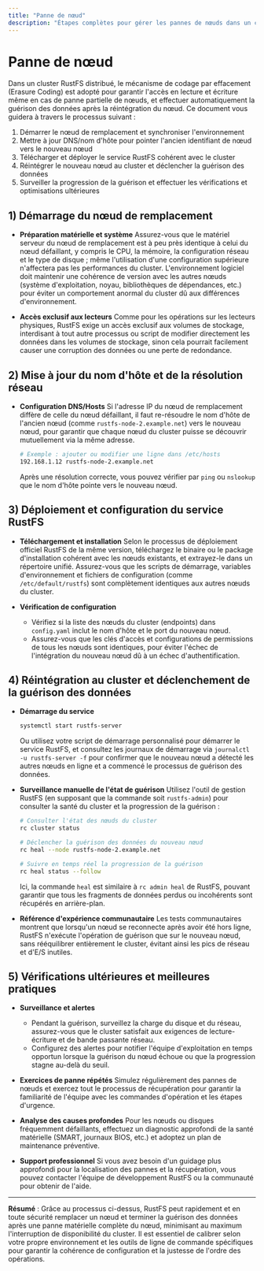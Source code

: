 ```yaml
---
title: "Panne de nœud"
description: "Étapes complètes pour gérer les pannes de nœuds dans un cluster RustFS. Comprend principalement : préparation du matériel de remplacement, mise à jour de configuration, déploiement de service, réintégration au cluster, guérison des données et vérifications ultérieures avec les meilleures pratiques."
---
```


# Panne de nœud

Dans un cluster RustFS distribué, le mécanisme de codage par effacement (Erasure Coding) est adopté pour garantir l'accès en lecture et écriture même en cas de panne partielle de nœuds, et effectuer automatiquement la guérison des données après la réintégration du nœud. Ce document vous guidera à travers le processus suivant :

1. Démarrer le nœud de remplacement et synchroniser l'environnement
2. Mettre à jour DNS/nom d'hôte pour pointer l'ancien identifiant de nœud vers le nouveau nœud
3. Télécharger et déployer le service RustFS cohérent avec le cluster
4. Réintégrer le nouveau nœud au cluster et déclencher la guérison des données
5. Surveiller la progression de la guérison et effectuer les vérifications et optimisations ultérieures

## 1) Démarrage du nœud de remplacement

* **Préparation matérielle et système**
  Assurez-vous que le matériel serveur du nœud de remplacement est à peu près identique à celui du nœud défaillant, y compris le CPU, la mémoire, la configuration réseau et le type de disque ; même l'utilisation d'une configuration supérieure n'affectera pas les performances du cluster.
  L'environnement logiciel doit maintenir une cohérence de version avec les autres nœuds (système d'exploitation, noyau, bibliothèques de dépendances, etc.) pour éviter un comportement anormal du cluster dû aux différences d'environnement.

* **Accès exclusif aux lecteurs**
  Comme pour les opérations sur les lecteurs physiques, RustFS exige un accès exclusif aux volumes de stockage, interdisant à tout autre processus ou script de modifier directement les données dans les volumes de stockage, sinon cela pourrait facilement causer une corruption des données ou une perte de redondance.

## 2) Mise à jour du nom d'hôte et de la résolution réseau

* **Configuration DNS/Hosts**
  Si l'adresse IP du nœud de remplacement diffère de celle du nœud défaillant, il faut re-résoudre le nom d'hôte de l'ancien nœud (comme `rustfs-node-2.example.net`) vers le nouveau nœud, pour garantir que chaque nœud du cluster puisse se découvrir mutuellement via la même adresse.

  ```bash
  # Exemple : ajouter ou modifier une ligne dans /etc/hosts
  192.168.1.12 rustfs-node-2.example.net
  ```

  Après une résolution correcte, vous pouvez vérifier par `ping` ou `nslookup` que le nom d'hôte pointe vers le nouveau nœud.

## 3) Déploiement et configuration du service RustFS

* **Téléchargement et installation**
  Selon le processus de déploiement officiel RustFS de la même version, téléchargez le binaire ou le package d'installation cohérent avec les nœuds existants, et extrayez-le dans un répertoire unifié. Assurez-vous que les scripts de démarrage, variables d'environnement et fichiers de configuration (comme `/etc/default/rustfs`) sont complètement identiques aux autres nœuds du cluster.

* **Vérification de configuration**

  * Vérifiez si la liste des nœuds du cluster (endpoints) dans `config.yaml` inclut le nom d'hôte et le port du nouveau nœud.
  * Assurez-vous que les clés d'accès et configurations de permissions de tous les nœuds sont identiques, pour éviter l'échec de l'intégration du nouveau nœud dû à un échec d'authentification.

## 4) Réintégration au cluster et déclenchement de la guérison des données

* **Démarrage du service**

  ```bash
  systemctl start rustfs-server
  ```

  Ou utilisez votre script de démarrage personnalisé pour démarrer le service RustFS, et consultez les journaux de démarrage via `journalctl -u rustfs-server -f` pour confirmer que le nouveau nœud a détecté les autres nœuds en ligne et a commencé le processus de guérison des données.

* **Surveillance manuelle de l'état de guérison**
  Utilisez l'outil de gestion RustFS (en supposant que la commande soit `rustfs-admin`) pour consulter la santé du cluster et la progression de la guérison :

  ```bash
  # Consulter l'état des nœuds du cluster
  rc cluster status

  # Déclencher la guérison des données du nouveau nœud
  rc heal --node rustfs-node-2.example.net

  # Suivre en temps réel la progression de la guérison
  rc heal status --follow
  ```

  Ici, la commande `heal` est similaire à `rc admin heal` de RustFS, pouvant garantir que tous les fragments de données perdus ou incohérents sont récupérés en arrière-plan.

* **Référence d'expérience communautaire**
  Les tests communautaires montrent que lorsqu'un nœud se reconnecte après avoir été hors ligne, RustFS n'exécute l'opération de guérison que sur le nouveau nœud, sans rééquilibrer entièrement le cluster, évitant ainsi les pics de réseau et d'E/S inutiles.

## 5) Vérifications ultérieures et meilleures pratiques

* **Surveillance et alertes**

  * Pendant la guérison, surveillez la charge du disque et du réseau, assurez-vous que le cluster satisfait aux exigences de lecture-écriture et de bande passante réseau.
  * Configurez des alertes pour notifier l'équipe d'exploitation en temps opportun lorsque la guérison du nœud échoue ou que la progression stagne au-delà du seuil.

* **Exercices de panne répétés**
  Simulez régulièrement des pannes de nœuds et exercez tout le processus de récupération pour garantir la familiarité de l'équipe avec les commandes d'opération et les étapes d'urgence.

* **Analyse des causes profondes**
  Pour les nœuds ou disques fréquemment défaillants, effectuez un diagnostic approfondi de la santé matérielle (SMART, journaux BIOS, etc.) et adoptez un plan de maintenance préventive.

* **Support professionnel**
  Si vous avez besoin d'un guidage plus approfondi pour la localisation des pannes et la récupération, vous pouvez contacter l'équipe de développement RustFS ou la communauté pour obtenir de l'aide.

---

**Résumé** : Grâce au processus ci-dessus, RustFS peut rapidement et en toute sécurité remplacer un nœud et terminer la guérison des données après une panne matérielle complète du nœud, minimisant au maximum l'interruption de disponibilité du cluster. Il est essentiel de calibrer selon votre propre environnement et les outils de ligne de commande spécifiques pour garantir la cohérence de configuration et la justesse de l'ordre des opérations.

